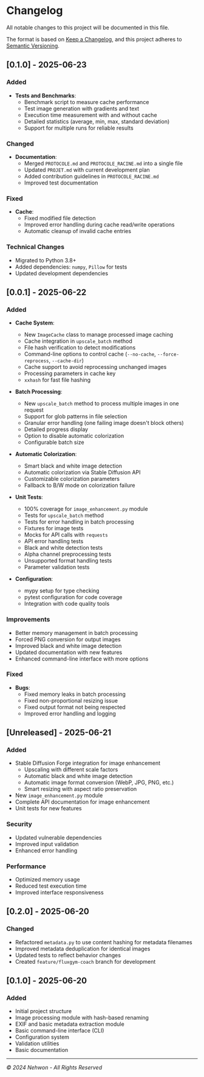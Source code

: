 # Changelog

All notable changes to this project will be documented in this file.

The format is based on [Keep a Changelog](https://keepachangelog.com/en/1.0.0/),
and this project adheres to [Semantic Versioning](https://semver.org/spec/v2.0.0.html).

## [0.1.0] - 2025-06-23

### Added
- **Tests and Benchmarks**:
  - Benchmark script to measure cache performance
  - Test image generation with gradients and text
  - Execution time measurement with and without cache
  - Detailed statistics (average, min, max, standard deviation)
  - Support for multiple runs for reliable results

### Changed
- **Documentation**:
  - Merged `PROTOCOLE.md` and `PROTOCOLE_RACINE.md` into a single file
  - Updated `PROJET.md` with current development plan
  - Added contribution guidelines in `PROTOCOLE_RACINE.md`
  - Improved test documentation

### Fixed
- **Cache**:
  - Fixed modified file detection
  - Improved error handling during cache read/write operations
  - Automatic cleanup of invalid cache entries

### Technical Changes
- Migrated to Python 3.8+
- Added dependencies: `numpy`, `Pillow` for tests
- Updated development dependencies

## [0.0.1] - 2025-06-22

### Added
- **Cache System**:
  - New `ImageCache` class to manage processed image caching
  - Cache integration in `upscale_batch` method
  - File hash verification to detect modifications
  - Command-line options to control cache (`--no-cache`, `--force-reprocess`, `--cache-dir`)
  - Cache support to avoid reprocessing unchanged images
  - Processing parameters in cache key
  - `xxhash` for fast file hashing

- **Batch Processing**:
  - New `upscale_batch` method to process multiple images in one request
  - Support for glob patterns in file selection
  - Granular error handling (one failing image doesn't block others)
  - Detailed progress display
  - Option to disable automatic colorization
  - Configurable batch size

- **Automatic Colorization**:
  - Smart black and white image detection
  - Automatic colorization via Stable Diffusion API
  - Customizable colorization parameters
  - Fallback to B/W mode on colorization failure

- **Unit Tests**:
  - 100% coverage for `image_enhancement.py` module
  - Tests for `upscale_batch` method
  - Tests for error handling in batch processing
  - Fixtures for image tests
  - Mocks for API calls with `requests`
  - API error handling tests
  - Black and white detection tests
  - Alpha channel preprocessing tests
  - Unsupported format handling tests
  - Parameter validation tests

- **Configuration**:
  - mypy setup for type checking
  - pytest configuration for code coverage
  - Integration with code quality tools

### Improvements
- Better memory management in batch processing
- Forced PNG conversion for output images
- Improved black and white image detection
- Updated documentation with new features
- Enhanced command-line interface with more options

### Fixed
- **Bugs**:
  - Fixed memory leaks in batch processing
  - Fixed non-proportional resizing issue
  - Fixed output format not being respected
  - Improved error handling and logging

## [Unreleased] - 2025-06-21

### Added
- Stable Diffusion Forge integration for image enhancement
  - Upscaling with different scale factors
  - Automatic black and white image detection
  - Automatic image format conversion (WebP, JPG, PNG, etc.)
  - Smart resizing with aspect ratio preservation
- New `image_enhancement.py` module
- Complete API documentation for image enhancement
- Unit tests for new features

### Security
- Updated vulnerable dependencies
- Improved input validation
- Enhanced error handling

### Performance
- Optimized memory usage
- Reduced test execution time
- Improved interface responsiveness

## [0.2.0] - 2025-06-20

### Changed
- Refactored `metadata.py` to use content hashing for metadata filenames
- Improved metadata deduplication for identical images
- Updated tests to reflect behavior changes
- Created `feature/fluxgym-coach` branch for development

## [0.1.0] - 2025-06-20

### Added
- Initial project structure
- Image processing module with hash-based renaming
- EXIF and basic metadata extraction module
- Basic command-line interface (CLI)
- Configuration system
- Validation utilities
- Basic documentation

---
*© 2024 Nehwon - All Rights Reserved*

